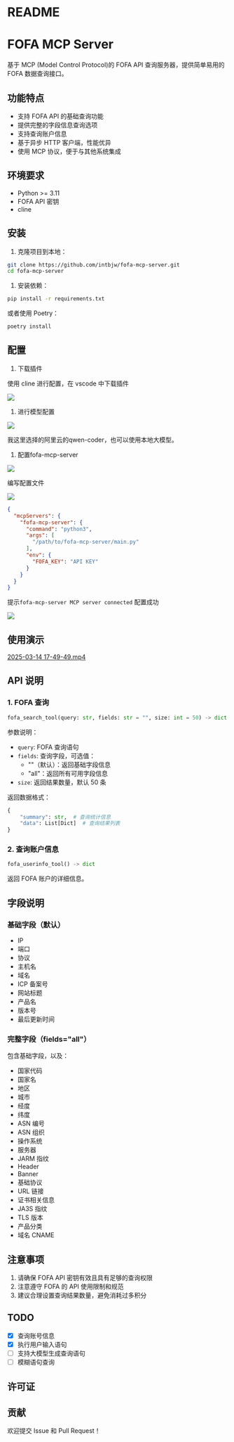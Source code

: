 # README

# FOFA MCP Server

基于 MCP (Model Control Protocol)的 FOFA API 查询服务器，提供简单易用的 FOFA 数据查询接口。

## 功能特点

- 支持 FOFA API 的基础查询功能
- 提供完整的字段信息查询选项
- 支持查询账户信息
- 基于异步 HTTP 客户端，性能优异
- 使用 MCP 协议，便于与其他系统集成

## 环境要求

- Python >= 3.11
- FOFA API 密钥
- cline

## 安装

1. 克隆项目到本地：

```bash
git clone https://github.com/intbjw/fofa-mcp-server.git
cd fofa-mcp-server
```

1. 安装依赖：

```bash
pip install -r requirements.txt
```

或者使用 Poetry：

```bash
poetry install
```

## 配置

1. 下载插件

使用 cline 进行配置，在 vscode 中下载插件

![](image/image_jWwd6ujjyW.png)

1. 进行模型配置

![](image/image_D6SsnhELfP.png)

我这里选择的阿里云的qwen-coder，也可以使用本地大模型。

1. 配置fofa-mcp-server

![](image/image_I5wbN6Nsnt.png)

编写配置文件

![](image/image_cXo4vGYJSd.png)

```json
{
  "mcpServers": {
    "fofa-mcp-server": {
      "command": "python3",
      "args": [
        "/path/to/fofa-mcp-server/main.py"
      ],
      "env": {
        "FOFA_KEY": "API KEY"
      }
    }
  }
}
```

提示`fofa-mcp-server MCP server connected` 配置成功

![](image/image_tNmfpoM7Ye.png)

## 使用演示

[2025-03-14 17-49-49.mp4](<video/2025-03-14 17-49-49_RUHw6_vWid.mp4>)

## API 说明

### 1. FOFA 查询

```python
fofa_search_tool(query: str, fields: str = "", size: int = 50) -> dict
```

参数说明：

- `query`: FOFA 查询语句
- `fields`: 查询字段，可选值：
    - ""（默认）：返回基础字段信息
    - "all"：返回所有可用字段信息
- `size`: 返回结果数量，默认 50 条

返回数据格式：

```python
{
    "summary": str,  # 查询统计信息
    "data": List[Dict]  # 查询结果列表
}
```

### 2. 查询账户信息

```python
fofa_userinfo_tool() -> dict
```

返回 FOFA 账户的详细信息。

## 字段说明

### 基础字段（默认）

- IP
- 端口
- 协议
- 主机名
- 域名
- ICP 备案号
- 网站标题
- 产品名
- 版本号
- 最后更新时间

### 完整字段（fields="all"）

包含基础字段，以及：

- 国家代码
- 国家名
- 地区
- 城市
- 经度
- 纬度
- ASN 编号
- ASN 组织
- 操作系统
- 服务器
- JARM 指纹
- Header
- Banner
- 基础协议
- URL 链接
- 证书相关信息
- JA3S 指纹
- TLS 版本
- 产品分类
- 域名 CNAME

## 注意事项

1. 请确保 FOFA API 密钥有效且具有足够的查询权限
2. 注意遵守 FOFA 的 API 使用限制和规范
3. 建议合理设置查询结果数量，避免消耗过多积分

## TODO

- [x] 查询账号信息
- [x] 执行用户输入语句
- [ ] 支持大模型生成查询语句
- [ ] 模糊语句查询

## 许可证

## 贡献

欢迎提交 Issue 和 Pull Request！
